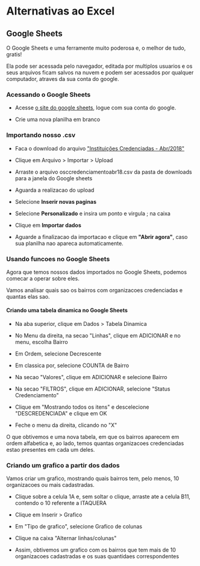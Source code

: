 # Alternativas ao Excel

## Google Sheets

O Google Sheets e uma ferramente muito poderosa e, o melhor de tudo, gratis!

Ela pode ser acessada pelo navegador, editada por multiplos usuarios e os seus arquivos ficam salvos na nuvem e podem ser acessados por qualquer computador, atraves da sua conta do google.

### Acessando o Google Sheets

* Acesse [o site do google sheets](https://www.google.com/sheets/about/), logue com sua conta do google.

* Crie uma nova planilha em branco

### Importando nosso .csv

* Faca o download do arquivo ["Instituições Credenciadas - Abr/2018"](http://dados.prefeitura.sp.gov.br/dataset/organizacoes-credenciadas-para-atendimento-da-educacao-infantil)

* Clique em Arquivo > Importar > Upload 

* Arraste o arquivo osccredenciamentoabr18.csv da pasta de downloads para a janela do Google sheets

* Aguarda a realizacao do upload

* Selecione **Inserir novas paginas**

* Selecione **Personalizado** e insira um ponto e virgula ; na caixa

* Clique em **Importar dados**

* Aguarde a finalizacao da importacao e clique em **"Abrir agora"**, caso sua planilha nao apareca automaticamente.

### Usando funcoes no Google Sheets

Agora que temos nossos dados importados no Google Sheets, podemos comecar a operar sobre eles.

Vamos analisar quais sao os bairros com organizacoes credenciadas e quantas elas sao.

#### Criando uma tabela dinamica no Google Sheets

* Na aba superior, clique em Dados > Tabela Dinamica

* No Menu da direita, na secao "Linhas", clique em ADICIONAR e no menu, escolha Bairro

* Em Ordem, selecione Decrescente

* Em classica por, selecione COUNTA de Bairro

* Na secao "Valores", clique em ADICIONAR e selecione Bairro

* Na secao "FILTROS", clique em ADICIONAR, selecione "Status Credenciamento"

* Clique em "Mostrando todos os itens" e descelecione "DESCREDENCIADA" e clique em OK

* Feche o menu da direita, clicando no "X"

O que obtivemos e uma nova tabela, em que os bairros aparecem em ordem alfabetica e, ao lado, temos quantas organizacoes credenciadas estao presentes em cada um deles.

### Criando um grafico a partir dos dados

Vamos criar um grafico, mostrando quais bairros tem, pelo menos, 10 organizacoes ou mais cadastradas.

* Clique sobre a celula 1A e, sem soltar o clique, arraste ate a celula B11, contendo o 10 referente a ITAQUERA

* Clique em Inserir > Grafico

* Em "Tipo de grafico", selecione Grafico de colunas

* Clique na caixa "Alternar linhas/colunas"

* Assim, obtivemos um grafico com os bairros que tem mais de 10 organizacoes cadastradas e os suas quantidaes correspondentes



